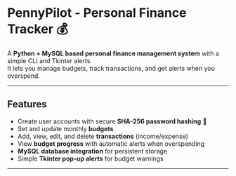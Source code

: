 # PennyPilot - Personal Finance Tracker 💰

A **Python + MySQL based personal finance management system** with a simple CLI and Tkinter alerts.  
It lets you manage budgets, track transactions, and get alerts when you overspend.

---

## Features
- Create user accounts with secure **SHA-256 password hashing** 🔑
- Set and update monthly **budgets**
- Add, view, edit, and delete **transactions** (income/expense)
- View **budget progress** with automatic alerts when overspending
- **MySQL database integration** for persistent storage
- Simple **Tkinter pop-up alerts** for budget warnings

---


